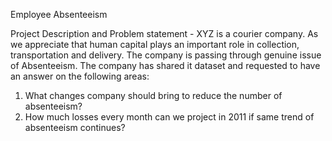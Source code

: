 Employee Absenteeism


Project Description and Problem statement -
XYZ is a courier company. As we appreciate that human capital plays an important role
in collection, transportation and delivery. The company is passing through genuine
issue of Absenteeism. The company has shared it dataset and requested to have an
answer on the following areas:
1. What changes company should bring to reduce the number of absenteeism?
2. How much losses every month can we project in 2011 if same trend of
absenteeism continues?
